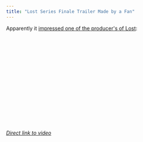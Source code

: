 ```yaml
---
title: "Lost Series Finale Trailer Made by a Fan"
---
```

<p>Apparently it <a href="http://www.thehollywoodnews.com/2010/05/18/fan-makes-lost-finale-promo-trailer-its-good/">impressed one of the producer's of Lost</a>:</p>
<p><object width="425" height="240"><param name="movie" value="http://www.youtube.com/v/Rz1yHmUW05Y&hl=en_US&fs=1&rel=0"></param><param name="allowFullScreen" value="true"></param><param name="allowscriptaccess" value="always"></param><embed src="http://www.youtube.com/v/Rz1yHmUW05Y&hl=en_US&fs=1&rel=0" type="application/x-shockwave-flash" allowscriptaccess="always" allowfullscreen="true" width="425" height="240"></embed></object></p>
<p><em><a href="http://www.youtube.com/watch?v=Rz1yHmUW05Y">Direct link to video</a></em></p>
